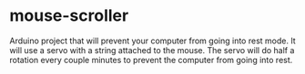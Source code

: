 # mouse-scroller
Arduino project that will prevent your computer from going into rest mode. It will use a servo with a string attached to the mouse. The servo will do half a rotation every couple minutes to prevent the computer from going into rest.
